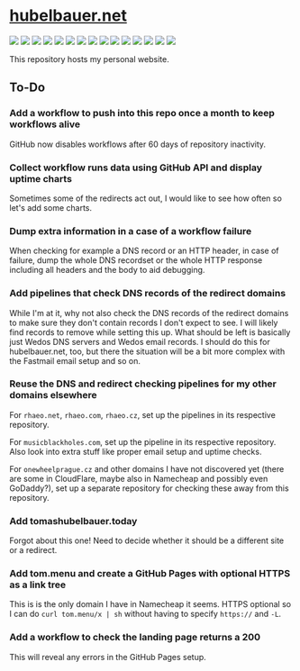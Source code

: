 # [hubelbauer.net](https://hubelbauer.net)

![](https://github.com/tomashubelbauer/hubelbauer.net/actions/workflows/pages/pages-build-deployment/badge.svg)
![](https://github.com/tomashubelbauer/hubelbauer.net/workflows/dns-a-records/badge.svg)
![](https://github.com/tomashubelbauer/hubelbauer.net/workflows/dns-aaaa-records/badge.svg)
![](https://github.com/tomashubelbauer/hubelbauer.net/workflows/dns-cname-record/badge.svg)
![](https://github.com/tomashubelbauer/hubelbauer.net/workflows/https-ssl-certificates/badge.svg)
![](https://github.com/tomashubelbauer/hubelbauer.net/workflows/http-https-redirect/badge.svg)
![](https://github.com/tomashubelbauer/hubelbauer.net/workflows/http-www-redirect/badge.svg)
![](https://github.com/tomashubelbauer/hubelbauer.net/workflows/https-www-redirect/badge.svg)
![](https://github.com/tomashubelbauer/hubelbauer.net/workflows/hubelbauer.cz-redirect/badge.svg)
![](https://github.com/tomashubelbauer/hubelbauer.net/workflows/hubelbauer.com-redirect/badge.svg)
![](https://github.com/tomashubelbauer/hubelbauer.net/workflows/tomashubelbauer.cz-redirect/badge.svg)
![](https://github.com/tomashubelbauer/hubelbauer.net/workflows/tomashubelbauer.net-redirect/badge.svg)
![](https://github.com/tomashubelbauer/hubelbauer.net/workflows/tomashubelbauer.com-redirect/badge.svg)
![](https://github.com/tomashubelbauer/hubelbauer.net/workflows/hubelbauer.art-a-record/badge.svg)
![](https://github.com/tomashubelbauer/hubelbauer.net/workflows/hubelbauer.art-aaaa-record/badge.svg)

This repository hosts my personal website.

## To-Do

### Add a workflow to push into this repo once a month to keep workflows alive

GitHub now disables workflows after 60 days of repository inactivity.

### Collect workflow runs data using GitHub API and display uptime charts

Sometimes some of the redirects act out, I would like to see how often so let's
add some charts.

### Dump extra information in a case of a workflow failure

When checking for example a DNS record or an HTTP header, in case of failure,
dump the whole DNS recordset or the whole HTTP response including all headers
and the body to aid debugging.

### Add pipelines that check DNS records of the redirect domains

While I'm at it, why not also check the DNS records of the redirect domains to
make sure they don't contain records I don't expect to see. I will likely find
records to remove while setting this up. What should be left is basically just
Wedos DNS servers and Wedos email records. I should do this for hubelbauer.net,
too, but there the situation will be a bit more complex with the Fastmail email
setup and so on.

### Reuse the DNS and redirect checking pipelines for my other domains elsewhere

For `rhaeo.net`, `rhaeo.com`, `rhaeo.cz`, set up the pipelines in its respective
repository.

For `musicblackholes.com`, set up the pipeline in its respective repository.
Also look into extra stuff like proper email setup and uptime checks.

For `onewheelprague.cz` and other domains I have not discovered yet (there are
some in CloudFlare, maybe also in Namecheap and possibly even GoDaddy?), set up
a separate repository for checking these away from this repository.

### Add tomashubelbauer.today

Forgot about this one! Need to decide whether it should be a different site or a
redirect.

### Add tom.menu and create a GitHub Pages with optional HTTPS as a link tree

This is is the only domain I have in Namecheap it seems. HTTPS optional so I can
do `curl tom.menu/x | sh` without having to specify `https://` and `-L`.

### Add a workflow to check the landing page returns a 200

This will reveal any errors in the GitHub Pages setup.
